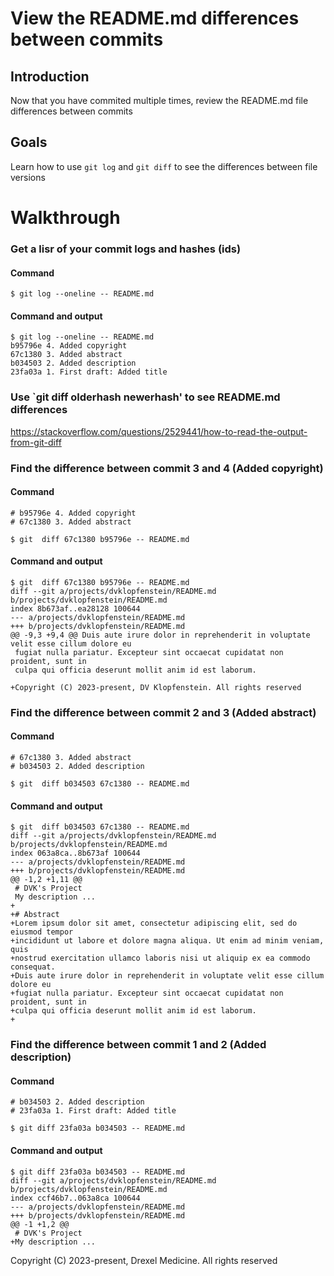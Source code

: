 # View the README.md differences between commits

## Introduction

Now that you have commited multiple times, 
review the README.md file differences between commits


## Goals

Learn how to use `git log` and `git diff` to see the differences between file versions


# Walkthrough
### Get a lisr of your commit logs and hashes (ids)
#### Command
```
$ git log --oneline -- README.md
```

#### Command and output
```
$ git log --oneline -- README.md
b95796e 4. Added copyright
67c1380 3. Added abstract
b034503 2. Added description
23fa03a 1. First draft: Added title
```

### Use `git diff olderhash newerhash' to see README.md differences
https://stackoverflow.com/questions/2529441/how-to-read-the-output-from-git-diff

### Find the difference between commit 3 and 4 (Added copyright)
#### Command
```
# b95796e 4. Added copyright
# 67c1380 3. Added abstract

$ git  diff 67c1380 b95796e -- README.md
```

#### Command and output
```
$ git  diff 67c1380 b95796e -- README.md
diff --git a/projects/dvklopfenstein/README.md b/projects/dvklopfenstein/README.md
index 8b673af..ea28128 100644
--- a/projects/dvklopfenstein/README.md
+++ b/projects/dvklopfenstein/README.md
@@ -9,3 +9,4 @@ Duis aute irure dolor in reprehenderit in voluptate velit esse cillum dolore eu
 fugiat nulla pariatur. Excepteur sint occaecat cupidatat non proident, sunt in
 culpa qui officia deserunt mollit anim id est laborum.

+Copyright (C) 2023-present, DV Klopfenstein. All rights reserved
```


### Find the difference between commit 2 and 3 (Added abstract)
#### Command
```
# 67c1380 3. Added abstract
# b034503 2. Added description

$ git  diff b034503 67c1380 -- README.md
```

#### Command and output
```
$ git  diff b034503 67c1380 -- README.md
diff --git a/projects/dvklopfenstein/README.md b/projects/dvklopfenstein/README.md
index 063a8ca..8b673af 100644
--- a/projects/dvklopfenstein/README.md
+++ b/projects/dvklopfenstein/README.md
@@ -1,2 +1,11 @@
 # DVK's Project
 My description ...
+
+# Abstract
+Lorem ipsum dolor sit amet, consectetur adipiscing elit, sed do eiusmod tempor
+incididunt ut labore et dolore magna aliqua. Ut enim ad minim veniam, quis
+nostrud exercitation ullamco laboris nisi ut aliquip ex ea commodo consequat.
+Duis aute irure dolor in reprehenderit in voluptate velit esse cillum dolore eu
+fugiat nulla pariatur. Excepteur sint occaecat cupidatat non proident, sunt in
+culpa qui officia deserunt mollit anim id est laborum.
+
```

### Find the difference between commit 1 and 2 (Added description)
#### Command
```
# b034503 2. Added description
# 23fa03a 1. First draft: Added title

$ git diff 23fa03a b034503 -- README.md
```
#### Command and output
```
$ git diff 23fa03a b034503 -- README.md
diff --git a/projects/dvklopfenstein/README.md b/projects/dvklopfenstein/README.md
index ccf46b7..063a8ca 100644
--- a/projects/dvklopfenstein/README.md
+++ b/projects/dvklopfenstein/README.md
@@ -1 +1,2 @@
 # DVK's Project
+My description ...
```

Copyright (C) 2023-present, Drexel Medicine. All rights reserved
